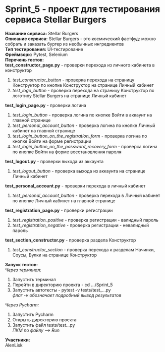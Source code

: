 # Sprint_5 - проект для тестирования сервиса Stellar Burgers

**Название сервиса:** Stellar Burgers  
**Описание сервиса:** Stellar Burgers - это космический фастфуд: можно собрать и заказать бургер из необычных ингредиентов  
**Тип тестирования:** UI-тестирование  
**Фреймворк:** Pytest, Selenium  
**Перечень тестов:**   
**test_constructor_page.py** - проверки перехода из личного кабинета в конструктор
1. *test_constructor_button* - проверка перехода на страницу Конструктор по кнопке Конструктор на странице Личный кабинет
2. *test_logo_button* - проверка перехода на страницу Конструктор по логотипу Stellar Burgers на странице Личный кабинет   

**test_login_page.py** - проверки логина
1. *test_login_button* - проверка логина по кнопке Войти в аккаунт на главной странице
2. *test_personal_account_button* - проверка логина по кнопке Личный кабинет на главной странице
3. *test_login_button_on_the_registration_form* - проверка логина по кнопке Войти на форме регистрации
4. *test_login_button_on_the_password_recovery_form* - проверка логина по кнопке Войти на форме восстановления пароля   

**test_logout.py** - проверки выхода из аккаунта
1. *test_logout_button* - проверка выхода из аккаунта на странице Личный кабинет   

**test_personal_account.py** - проверки перехода в личный кабинет
1. *test_personal_account_button* - проверка перехода в Личный кабинет по кнопке Личный кабинет на главной странице   

**test_registration_page.py** - проверки регистрации 
1. *test_registration_positive* - проверка регистрации - валидный пароль
2. *test_registration_negative* - проверка регистрации - невалидный пароль   

**test_section_constructor.py** - проверка раздела Конструктор
1. *test_constructor_section* - проверка перехода  к разделам Начинки, Соусы, Булки на странице Конструктор

**Запуск тестов:**  
*Через терминал:* 
1. Запустить терминал
2. Перейти в директорию проекта - cd .../Sprint_5  
3. Запустить автотесты - pytest -v tests/test_...py   
*флаг -v обозначает подробный вывод результатов*  

*Через Pycharm:*    
1. Запустить Pycharm  
2. Открыть директорию проекта  
3. Запустить файл tests/test...py  
*ПКМ по файлу —> Run*  

**Участники:**  
AlenLisk